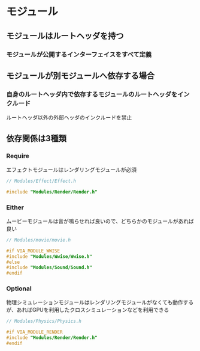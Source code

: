 ﻿
# モジュール

## モジュールはルートヘッダを持つ

### モジュールが公開するインターフェイスをすべて定義

## モジュールが別モジュールへ依存する場合

### 自身のルートヘッダ内で依存するモジュールのルートヘッダをインクルード

ルートヘッダ以外の外部ヘッダのインクルードを禁止

## 依存関係は3種類

### Require
エフェクトモジュールはレンダリングモジュールが必須
```cpp
// Modules/Effect/Effect.h

#include "Modules/Render/Render.h"
```

### Either
ムービーモジュールは音が鳴らせれば良いので、どちらかのモジュールがあれば良い
```cpp
// Modules/movie/movie.h

#if VIA_MODULE_WWISE
#include "Modules/Wwise/Wwise.h"
#else
#include "Modules/Sound/Sound.h"
#endif
```

### Optional
物理シミュレーションモジュールはレンダリングモジュールがなくても動作するが、あればGPUを利用したクロスシミュレーションなどを利用できる
```cpp
// Modules/Physics/Physics.h

#if VIA_MODULE_RENDER
#include "Modules/Render/Render.h"
#endif
```


